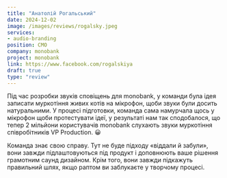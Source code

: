 ```yaml
---
title: "Анатолій Рогальський"
date: 2024-12-02
image: /images/reviews/rogalsky.jpeg
services:
- audio-branding
position: СМО
company: monobank
project: monobank
link: https://www.facebook.com/rogalskiya
draft: true
type: "review"
---
```


Під час розробки звуків сповіщень для monobank, у команди була ідея записати муркотіння живих котів на мікрофон, щоби звуки були досить натуральними. У процесі підготовки, команда сама намурчала щось у мікрофон щоби протестувати ідеї, у результаті нам так сподобалося, що тепер 2 мільйони користувачів monobank слухають звуки муркотіння співробітників VP Production. 😀

<!--more-->

Команда знає свою справу. Тут не буде підходу «віддали й забули», вони завжди підлаштовуються під продукт і доповнюють ваше рішення грамотним саунд дизайном. Крім того, вони завжди підкажуть правильний шлях, якщо раптом ви заблукаєте у творчому процесі.